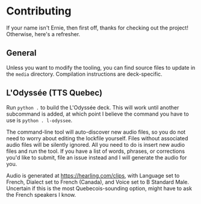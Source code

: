 # Contributing

If your name isn't Ernie, then first off, thanks for checking out the project!
Otherwise, here's a refresher.

## General

Unless you want to modify the tooling, you can find source files to update in
the `media` directory. Compilation instructions are deck-specific.

## L'Odyssée (TTS Quebec)

Run `python .` to build the L'Odyssée deck. This will work until another
subcommand is added, at which point I believe the command you have to use is
`python . l-odyssee`.

The command-line tool will auto-discover new audio files, so you do not need to
worry about editing the lockfile yourself. Files without associated audio files
will be silently ignored. All you need to do is insert new audio files and run
the tool. If you have a list of words, phrases, or corrections you'd like to
submit, file an issue instead and I will generate the audio for you.

Audio is generated at <https://hearling.com/clips>, with Language set to French,
Dialect set to French (Canada), and Voice set to B Standard Male. Uncertain if
this is the most Quebecois-sounding option, might have to ask the French
speakers I know.
